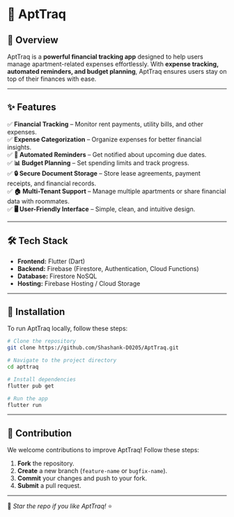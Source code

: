 # 🚀 AptTraq


## 📌 Overview
AptTraq is a **powerful financial tracking app** designed to help users manage apartment-related expenses effortlessly. With **expense tracking, automated reminders, and budget planning**, AptTraq ensures users stay on top of their finances with ease.

---

## ✨ Features
✅ **Financial Tracking** – Monitor rent payments, utility bills, and other expenses.  
✅ **Expense Categorization** – Organize expenses for better financial insights.  
✅ **📅 Automated Reminders** – Get notified about upcoming due dates.  
✅ **📊 Budget Planning** – Set spending limits and track progress.  
✅ **🔒 Secure Document Storage** – Store lease agreements, payment receipts, and financial records.  
✅ **🏠 Multi-Tenant Support** – Manage multiple apartments or share financial data with roommates.  
✅ **🖥️ User-Friendly Interface** – Simple, clean, and intuitive design.

---

## 🛠️ Tech Stack
- **Frontend:** Flutter (Dart)  
- **Backend:** Firebase (Firestore, Authentication, Cloud Functions)  
- **Database:** Firestore NoSQL  
- **Hosting:** Firebase Hosting / Cloud Storage  

---

## 🚀 Installation

To run AptTraq locally, follow these steps:

```sh
# Clone the repository
git clone https://github.com/Shashank-D0205/AptTraq.git

# Navigate to the project directory
cd apttraq

# Install dependencies
flutter pub get

# Run the app
flutter run
```

---

## 🤝 Contribution
We welcome contributions to improve AptTraq! Follow these steps:
1. **Fork** the repository.
2. **Create** a new branch (`feature-name` or `bugfix-name`).
3. **Commit** your changes and push to your fork.
4. **Submit** a pull request.

---




💙 *Star the repo if you like AptTraq!* ⭐

